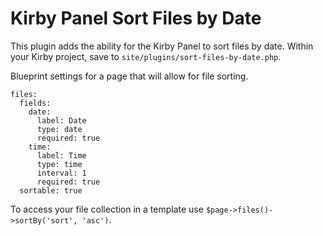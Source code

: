 # Kirby Panel Sort Files by Date

This plugin adds the ability for the Kirby Panel to sort files by date. Within your Kirby project, save to `site/plugins/sort-files-by-date.php`.

Blueprint settings for a page that will allow for file sorting.

```
files:
  fields:
    date:
      label: Date
      type: date
      required: true
    time:
      label: Time
      type: time
      interval: 1
      required: true
  sortable: true
```


To access your file collection in a template use `$page->files()->sortBy('sort', 'asc')`.
